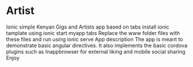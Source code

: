 # Artist
Ionic simple Kenyan Gigs and Artists app based on tabs
install ionic tamplate using  ionic start myapp tabs
Replace the www folder files with these files and run using ionic serve
App description
The app is meant to demonstrate basic angular directives.
It also implements the basic cordova plugins such as Inappbrowser for external liking and mobile social sharing
Enjoy
